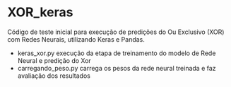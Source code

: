 # XOR_keras

Código de teste inicial para execução de predições do Ou Exclusivo (XOR) com Redes Neurais, utilizando Keras e Pandas.

* keras_xor.py execução da etapa de treinamento do modelo de Rede Neural e predição do Xor
* carregando_peso.py carrega os pesos da rede neural treinada e faz avaliação dos resultados

